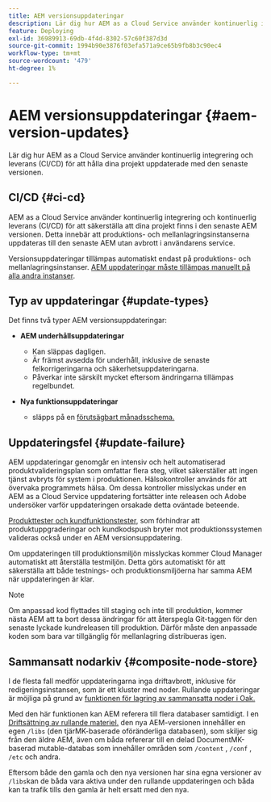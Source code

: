 ```yaml
---
title: AEM versionsuppdateringar
description: Lär dig hur AEM as a Cloud Service använder kontinuerlig integrering och leverans (CI/CD) för att hålla dina projekt uppdaterade med den senaste versionen.
feature: Deploying
exl-id: 36989913-69db-4f4d-8302-57c60f387d3d
source-git-commit: 1994b90e3876f03efa571a9ce65b9fb8b3c90ec4
workflow-type: tm+mt
source-wordcount: '479'
ht-degree: 1%

---
```



# AEM versionsuppdateringar {#aem-version-updates}

Lär dig hur AEM as a Cloud Service använder kontinuerlig integrering och leverans (CI/CD) för att hålla dina projekt uppdaterade med den senaste versionen.

## CI/CD {#ci-cd}

AEM as a Cloud Service använder kontinuerlig integrering och kontinuerlig leverans (CI/CD) för att säkerställa att dina projekt finns i den senaste AEM versionen. Detta innebär att produktions- och mellanlagringsinstanserna uppdateras till den senaste AEM utan avbrott i användarens service.

Versionsuppdateringar tillämpas automatiskt endast på produktions- och mellanlagringsinstanser. [AEM uppdateringar måste tillämpas manuellt på alla andra instanser](/help/implementing/cloud-manager/manage-environments.md#updating-dev-environment).

## Typ av uppdateringar {#update-types}

Det finns två typer AEM versionsuppdateringar:

* **AEM underhållsuppdateringar**

   * Kan släppas dagligen.
   * Är främst avsedda för underhåll, inklusive de senaste felkorrigeringarna och säkerhetsuppdateringarna.
   * Påverkar inte särskilt mycket eftersom ändringarna tillämpas regelbundet.

* **Nya funktionsuppdateringar**

   * släpps på en [förutsägbart månadsschema.](https://experienceleague.adobe.com/docs/experience-manager-release-information/aem-release-updates/update-releases-roadmap.html)

## Uppdateringsfel {#update-failure}

AEM uppdateringar genomgår en intensiv och helt automatiserad produktvalideringsplan som omfattar flera steg, vilket säkerställer att ingen tjänst avbryts för system i produktionen. Hälsokontroller används för att övervaka programmets hälsa. Om dessa kontroller misslyckas under en AEM as a Cloud Service uppdatering fortsätter inte releasen och Adobe undersöker varför uppdateringen orsakade detta oväntade beteende.

[Produkttester och kundfunktionstester,](/help/implementing/cloud-manager/overview-test-results.md#functional-testing) som förhindrar att produktuppgraderingar och kundkodspush bryter mot produktionssystemen valideras också under en AEM versionsuppdatering.

Om uppdateringen till produktionsmiljön misslyckas kommer Cloud Manager automatiskt att återställa testmiljön. Detta görs automatiskt för att säkerställa att både testnings- och produktionsmiljöerna har samma AEM när uppdateringen är klar.

>[!NOTE]
>
>Om anpassad kod flyttades till staging och inte till produktion, kommer nästa AEM att ta bort dessa ändringar för att återspegla Git-taggen för den senaste lyckade kundreleasen till produktion. Därför måste den anpassade koden som bara var tillgänglig för mellanlagring distribueras igen.

## Sammansatt nodarkiv {#composite-node-store}

I de flesta fall medför uppdateringarna inga driftavbrott, inklusive för redigeringsinstansen, som är ett kluster med noder. Rullande uppdateringar är möjliga på grund av [funktionen för lagring av sammansatta noder i Oak.](https://jackrabbit.apache.org/oak/docs/nodestore/compositens.html)

Med den här funktionen kan AEM referera till flera databaser samtidigt. I en [Driftsättning av rullande materiel.](/help/implementing/deploying/overview.md#how-rolling-deployments-work) den nya AEM-versionen innehåller en egen `/libs` (den tjärMK-baserade oföränderliga databasen), som skiljer sig från den äldre AEM, även om båda refererar till en delad DocumentMK-baserad mutable-databas som innehåller områden som `/content` , `/conf` , `/etc` och andra.

Eftersom både den gamla och den nya versionen har sina egna versioner av `/libs`kan de båda vara aktiva under den rullande uppdateringen och båda kan ta trafik tills den gamla är helt ersatt med den nya.
